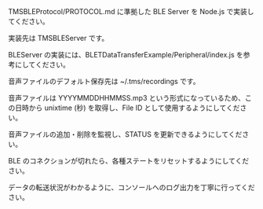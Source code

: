 TMSBLEProtocol/PROTOCOL.md に準拠した BLE Server を Node.js で実装してください。

実装先は TMSBLEServer です。

BLEServer の実装には、BLETDataTransferExample/Peripheral/index.js を参考にしてください。

音声ファイルのデフォルト保存先は ~/.tms/recordings です。

音声ファイルは YYYYMMDDHHMMSS.mp3 という形式になっているため、この日時から unixtime (秒) を取得し、File ID として使用するようにしてください。

音声ファイルの追加・削除を監視し、STATUS を更新できるようにしてください。

BLE のコネクションが切れたら、各種ステートをリセットするようにしてください。

データの転送状況がわかるように、コンソールへのログ出力を丁寧に行ってください。